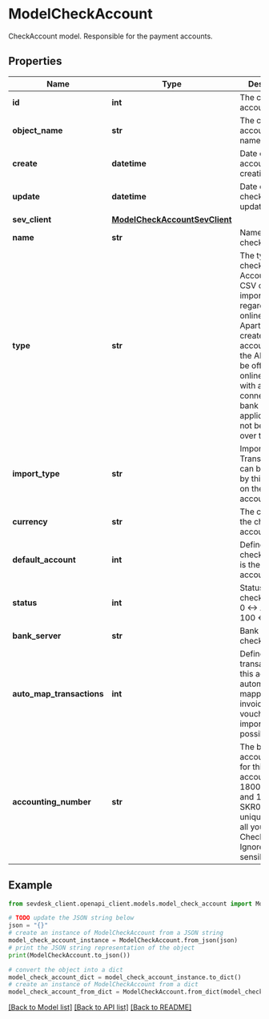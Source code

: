 # ModelCheckAccount

CheckAccount model. Responsible for the payment accounts.

## Properties

Name | Type | Description | Notes
------------ | ------------- | ------------- | -------------
**id** | **int** | The check account id | [optional] [readonly] 
**object_name** | **str** | The check account object name | [optional] [readonly] 
**create** | **datetime** | Date of check account creation | [optional] [readonly] 
**update** | **datetime** | Date of last check account update | [optional] [readonly] 
**sev_client** | [**ModelCheckAccountSevClient**](ModelCheckAccountSevClient.md) |  | [optional] 
**name** | **str** | Name of the check account | 
**type** | **str** | The type of the check account. Account with a CSV or MT940 import are regarded as online.&lt;br&gt;       Apart from that, created check accounts over the API need to be offline, as online accounts with an active connection       to a bank application can not be managed over the API. | 
**import_type** | **str** | Import type. Transactions can be imported by this method on the check account. | [optional] 
**currency** | **str** | The currency of the check account. | 
**default_account** | **int** | Defines if this check account is the default account. | [optional] [default to 0]
**status** | **int** | Status of the check account. 0 &lt;-&gt; Archived - 100 &lt;-&gt; Active | [default to 100]
**bank_server** | **str** | Bank server of check account | [optional] [readonly] 
**auto_map_transactions** | **int** | Defines if transactions on this account are automatically mapped to invoice and vouchers when imported if possible. | [optional] [default to 1]
**accounting_number** | **str** | The booking account used for this bank account, e.g. 1800 in SKR04 and 1200 in SKR03. Must be unique among all your CheckAccounts. Ignore to use a sensible default. | [optional] 

## Example

```python
from sevdesk_client.openapi_client.models.model_check_account import ModelCheckAccount

# TODO update the JSON string below
json = "{}"
# create an instance of ModelCheckAccount from a JSON string
model_check_account_instance = ModelCheckAccount.from_json(json)
# print the JSON string representation of the object
print(ModelCheckAccount.to_json())

# convert the object into a dict
model_check_account_dict = model_check_account_instance.to_dict()
# create an instance of ModelCheckAccount from a dict
model_check_account_from_dict = ModelCheckAccount.from_dict(model_check_account_dict)
```
[[Back to Model list]](../README.md#documentation-for-models) [[Back to API list]](../README.md#documentation-for-api-endpoints) [[Back to README]](../README.md)



